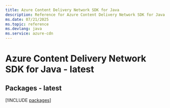 ```yaml
---
title: Azure Content Delivery Network SDK for Java
description: Reference for Azure Content Delivery Network SDK for Java
ms.date: 07/21/2025
ms.topic: reference
ms.devlang: java
ms.service: azure-cdn
---
```

# Azure Content Delivery Network SDK for Java - latest
## Packages - latest
[!INCLUDE [packages](content-delivery-network-index.md)]
